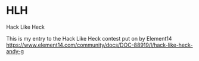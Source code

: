# HLH
Hack Like Heck

This is my entry to the Hack Like Heck contest put on by Element14 https://www.element14.com/community/docs/DOC-88919/l/hack-like-heck-andy-g
